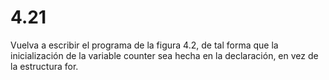 # 4.21

Vuelva a escribir el programa de la figura 4.2, de tal forma que la inicialización de la variable counter sea hecha en la declaración, en vez de la estructura for.
